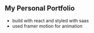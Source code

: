## My Personal Portfolio

- build with react and styled with saas
- used framer motion for animation
